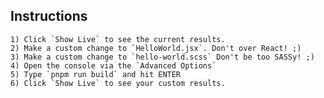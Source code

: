 ## Instructions
    1) Click `Show Live` to see the current results.
    2) Make a custom change to `HelloWorld.jsx`. Don't over React! ;)
    3) Make a custom change to `hello-world.scss` Don't be too SASSy! ;)
    4) Open the console via the `Advanced Options`
    5) Type `pnpm run build` and hit ENTER
    6) Click `Show Live` to see your custom results.
